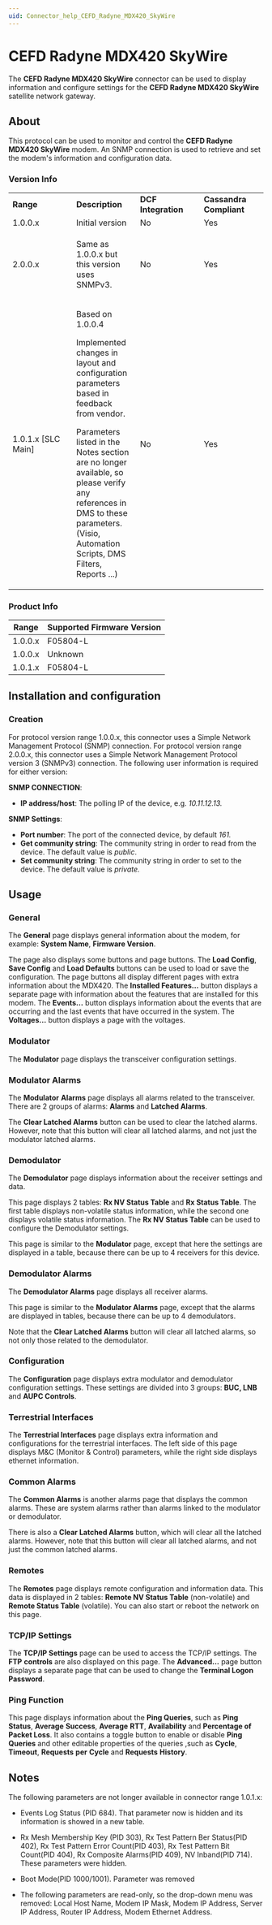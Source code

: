 ```yaml
---
uid: Connector_help_CEFD_Radyne_MDX420_SkyWire
---
```


# CEFD Radyne MDX420 SkyWire

The **CEFD Radyne MDX420 SkyWire** connector can be used to display information and configure settings for the **CEFD Radyne MDX420 SkyWire** satellite network gateway.

## About

This protocol can be used to monitor and control the **CEFD Radyne MDX420 SkyWire** modem. An SNMP connection is used to retrieve and set the modem's information and configuration data.

### Version Info

<table>
<colgroup>
<col style="width: 25%" />
<col style="width: 25%" />
<col style="width: 25%" />
<col style="width: 25%" />
</colgroup>
<tbody>
<tr class="odd">
<td><strong>Range</strong></td>
<td><strong>Description</strong></td>
<td><strong>DCF Integration</strong></td>
<td><strong>Cassandra Compliant</strong></td>
</tr>
<tr class="even">
<td>1.0.0.x</td>
<td>Initial version</td>
<td>No</td>
<td>Yes</td>
</tr>
<tr class="odd">
<td>2.0.0.x</td>
<td><p>Same as 1.0.0.x but this version uses SNMPv3.</p></td>
<td>No</td>
<td>Yes</td>
</tr>
<tr class="even">
<td>1.0.1.x [SLC Main]</td>
<td><p>Based on 1.0.0.4</p>
<p>Implemented changes in layout and configuration parameters based in feedback from vendor.</p>
<p>Parameters listed in the Notes section are no longer available, so please verify any references in DMS to these parameters.(Visio, Automation Scripts, DMS Filters, Reports ...)</p></td>
<td>No</td>
<td>Yes</td>
</tr>
</tbody>
</table>

### Product Info

| Range | Supported Firmware Version |
|------------------|-----------------------------|
| 1.0.0.x          | F05804-L                    |
| 1.0.0.x          | Unknown                     |
| 1.0.1.x          | F05804-L                    |

## Installation and configuration

### Creation

For protocol version range 1.0.0.x, this connector uses a Simple Network Management Protocol (SNMP) connection. For protocol version range 2.0.0.x, this connector uses a Simple Network Management Protocol version 3 (SNMPv3) connection. The following user information is required for either version:

**SNMP CONNECTION**:

- **IP address/host**: The polling IP of the device, e.g. *10.11.12.13.*

**SNMP Settings**:

- **Port number**: The port of the connected device, by default *161.*
- **Get community string**: The community string in order to read from the device. The default value is *public*.
- **Set community string**: The community string in order to set to the device. The default value is *private.*

## Usage

### General

The **General** page displays general information about the modem, for example: **System Name**, **Firmware Version**.

The page also displays some buttons and page buttons. The **Load Config**, **Save Config** and **Load Defaults** buttons can be used to load or save the configuration. The page buttons all display different pages with extra information about the MDX420. The **Installed Features...** button displays a separate page with information about the features that are installed for this modem. The **Events...** button displays information about the events that are occurring and the last events that have occurred in the system. The **Voltages...** button displays a page with the voltages.

### Modulator

The **Modulator** page displays the transceiver configuration settings.

### Modulator Alarms

The **Modulator** **Alarms** page displays all alarms related to the transceiver. There are 2 groups of alarms: **Alarms** and **Latched Alarms**.

The **Clear Latched Alarms** button can be used to clear the latched alarms. However, note that this button will clear all latched alarms, and not just the modulator latched alarms.

### Demodulator

The **Demodulator** page displays information about the receiver settings and data.

This page displays 2 tables: **Rx NV Status Table** and **Rx Status Table**. The first table displays non-volatile status information, while the second one displays volatile status information. The **Rx NV Status Table** can be used to configure the Demodulator settings.

This page is similar to the **Modulator** page, except that here the settings are displayed in a table, because there can be up to 4 receivers for this device.

### Demodulator Alarms

The **Demodulator Alarms** page displays all receiver alarms.

This page is similar to the **Modulator Alarms** page, except that the alarms are displayed in tables, because there can be up to 4 demodulators.

Note that the **Clear Latched Alarms** button will clear all latched alarms, so not only those related to the demodulator.

### Configuration

The **Configuration** page displays extra modulator and demodulator configuration settings. These settings are divided into 3 groups: **BUC, LNB** and **AUPC Controls**.

### Terrestrial Interfaces

The **Terrestrial Interfaces** page displays extra information and configurations for the terrestrial interfaces. The left side of this page displays M&C (Monitor & Control) parameters, while the right side displays ethernet information.

### Common Alarms

The **Common Alarms** is another alarms page that displays the common alarms. These are system alarms rather than alarms linked to the modulator or demodulator.

There is also a **Clear Latched Alarms** button, which will clear all the latched alarms. However, note that this button will clear all latched alarms, and not just the common latched alarms.

### Remotes

The **Remotes** page displays remote configuration and information data. This data is displayed in 2 tables: **Remote NV Status Table** (non-volatile) and **Remote Status Table** (volatile). You can also start or reboot the network on this page.

### TCP/IP Settings

The **TCP/IP Settings** page can be used to access the TCP/IP settings. The **FTP** **controls** are also displayed on this page. The **Advanced...** page button displays a separate page that can be used to change the **Terminal Logon Password**.

### Ping Function

This page displays information about the **Ping Queries**, such as **Ping Status**, **Average** **Success**, **Average** **RTT**, **Availability** and **Percentage of Packet Loss**. It also contains a toggle button to enable or disable **Ping Queries** and other editable properties of the queries ,such as **Cycle**, **Timeout**, **Requests** **per** **Cycle** and **Requests** **History**.

## Notes

The following parameters are not longer available in connector range 1.0.1.x:

- Events Log Status (PID 684). That parameter now is hidden and its information is showed in a new table.

- Rx Mesh Membership Key (PID 303), Rx Test Pattern Ber Status(PID 402), Rx Test Pattern Error Count(PID 403), Rx Test Pattern Bit Count(PID 404), Rx Composite Alarms(PID 409), NV Inband(PID 714). These parameters were hidden.

- Boot Mode(PID 1000/1001). Parameter was removed

- The following parameters are read-only, so the drop-down menu was removed: Local Host Name, Modem IP Mask, Modem IP Address, Server IP Address, Router IP Address, Modem Ethernet Address.
